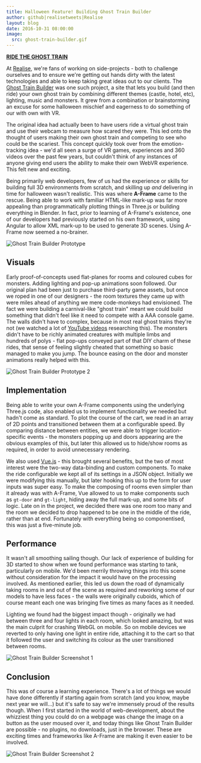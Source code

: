 ```yaml
---
title: Halloween Feature! Building Ghost Train Builder
author: github|realisetweets|Realise
layout: blog
date: 2016-10-31 08:00:00
image:
  src: ghost-train-builder.gif
---
```


**[RIDE THE GHOST TRAIN](http://ghosttrainbuilder.com)**

At [Realise](http://www.realise.com/), we're fans of working on
side-projects - both to challenge ourselves and to ensure we're getting
out hands dirty with the latest technologies and able to keep taking great
ideas out to our clients. The [Ghost Train
Builder](http://ghosttrainbuilder.com) was one such project, a site that lets
you build (and then ride) your own ghost train by combining different themes
(castle, hotel, etc), lighting, music and monsters. It grew from a combination
or brainstorming an excuse for some halloween mischief and eagerness to do
something of our with own with VR.

The original idea had actually been to have users ride a virtual ghost train
and use their webcam to measure how scared they were. This led onto the thought
of users making their own ghost train and competing to see who could be the
scariest. This concept quickly took over from the emotion-tracking idea - we'd
all seen a surge of VR games, experiences and 360 videos over the past few
years, but couldn't think of any instances of anyone giving end users the
ability to make their own WebVR experience. This felt new and exciting.

Being primarily web developers, few of us had the experience or skills for
building full 3D environments from scratch, and skilling up _and_ delivering in
time for halloween wasn't realistic. This was where **A-Frame** came to the
rescue. Being able to work with familiar HTML-like mark-up was far more
appealing than programmatically plotting things in Three.js or building
everything in Blender. In fact, prior to learning of A-Frame's
existence, one of our developers had previously started on his own framework,
using Angular to allow XML mark-up to be used to generate 3D scenes. Using
A-Frame now seemed a no-brainer.

<!-- more -->

![Ghost Train Builder Prototype](/images/blog/ghost-train-builder-2.jpg)

## Visuals

Early proof-of-concepts used flat-planes for rooms and coloured cubes for
monsters. Adding lighting and pop-up animations soon followed. Our original
plan had been just to purchase third-party game assets, but once we roped in
one of our designers - the room textures they came up with were miles ahead of
anything we mere code-monkeys had envisioned. The fact we were building a
carnival-like "ghost train" meant we could build something that
didn't feel like it need to compete with a AAA console game. The walls
didn't have to complex, because in most real ghost trains
they're not (we watched a lot of [YouTube
videos](https://www.youtube.com/watch?v=HcNxav7W-m8) researching this). The
monsters didn't have to be richly animated creatures with multiple
limbs and hundreds of polys - flat pop-ups conveyed part of that DIY charm of
these rides, that sense of feeling slightly cheated that something so basic
managed to make you jump. The bounce easing on the door and monster animations
really helped with this.

![Ghost Train Builder Prototype 2](/images/blog/ghost-train-builder-1.jpg)

## Implementation

Being able to write your own A-Frame components using the underlying Three.js
code, also enabled us to implement functionality we needed but hadn't
come as standard. To plot the course of the cart, we read in an array of 2D
points and transitioned between them at a configurable speed. By comparing
distance between entities, we were able to trigger location-specific events -
the monsters popping up and doors appearing are the obvious examples of this,
but later this allowed us to hide/show rooms as required, in order to avoid
unnecessary rendering.

We also used [Vue.js](http://vuejs.org/) - this brought several benefits, but
the two of most interest were the two-way data-binding and custom components.
To make the ride configurable we kept all of its settings in a JSON object.
Initially we were modifying this manually, but later hooking this up to the
form for user inputs was super easy. To make the composing of rooms even
simpler than it already was with A-Frame, Vue allowed to us to make components
such as `gt-door` and `gt-light`, hiding away the full mark-up, and some bits
of logic. Late on in the project, we decided there was one room too many and
the room we decided to drop happened to be one in the middle of the ride,
rather than at end. Fortunately with everything being so componentised, this
was just a five-minute job.

## Performance

It wasn't all smoothing sailing though. Our lack of experience of building for
3D started to show when we found performance was starting to tank, particularly
on mobile. We'd been merrily throwing things into this scene without
consideration for the impact it would have on the processing involved. As
mentioned earlier, this led us down the road of dynamically taking rooms in and
out of the scene as required and reworking some of our models to have less
faces - the walls were originally cuboids, which of course meant each one was
bringing five times as many faces as it needed.

Lighting we found had the biggest impact though - originally we had between
three and four lights in each room, which looked amazing, but was the main
culprit for crashing WebGL on mobile. So on mobile devices we reverted to only
having one light in entire ride, attaching it to the cart so that it followed
the user and switching its colour as the user transitioned between rooms.

![Ghost Train Builder Screenshot 1](/images/blog/ghost-train-builder-3.jpg)

## Conclusion

This was of course a learning experience. There's a lot of things we would have
done differently if starting again from scratch (and you know, maybe next year
we will...) but it's safe to say we're immensely proud of the results though.
When I first started in the world of web-development, about the whizziest thing
you could do on a webpage was change the image on a button as the user moused
over it, and today things like Ghost Train Builder are possible - no plugins,
no downloads, just in the browser. These are exciting times and frameworks
like A-Frame are making it even easier to be involved.

![Ghost Train Builder Screenshot 2](/images/blog/ghost-train-builder-4.jpg)

